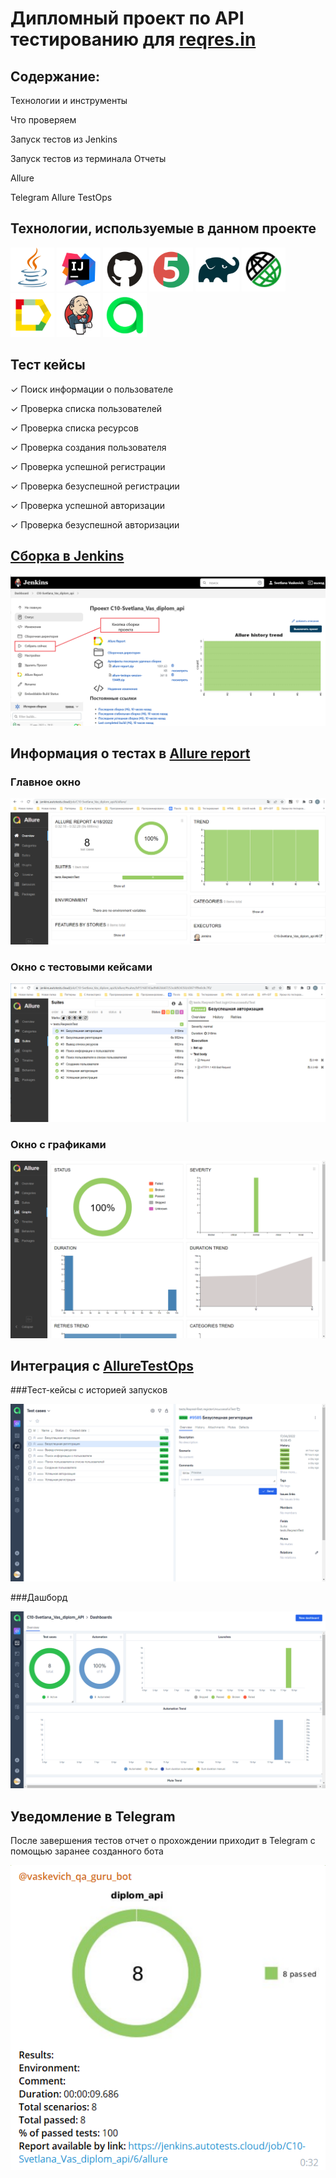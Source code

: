 # Дипломный проект по API тестированию для [reqres.in](https://reqres.in/)

## Содержание:
Технологии и инструменты

Что проверяем

Запуск тестов из Jenkins

Запуск тестов из терминала
Отчеты


Allure

Telegram
Allure TestOps

## Технологии, используемые в данном проекте

[<img alt="Java" height="70" src="https://raw.githubusercontent.com/SvetlanaVaskevich/qa_guru_diplom_api/main/images/logo/Java.svg" width="70"/>](https://www.java.com/) 
[<img alt="IDEA" height="70" src="https://raw.githubusercontent.com/SvetlanaVaskevich/qa_guru_diplom_api/main/images/logo/Idea.svg" width="70"/>](https://www.jetbrains.com/idea/) 
[<img alt="Github" height="70" src="https://raw.githubusercontent.com/SvetlanaVaskevich/qa_guru_diplom_api/main/images/logo/GitHub.svg" width="70"/>](https://github.com/) 
[<img alt="JUnit 5" height="70" src="https://raw.githubusercontent.com/SvetlanaVaskevich/qa_guru_diplom_api/main/images/logo/Junit5.svg" width="70"/>](https://junit.org/junit5/) 
[<img alt="Gradle" height="70" src="https://raw.githubusercontent.com/SvetlanaVaskevich/qa_guru_diplom_api/main/images/logo/Gradle.svg" width="70"/>](https://gradle.org/)
[<img alt="Rest-assured" height="70" src="https://raw.githubusercontent.com/SvetlanaVaskevich/qa_guru_diplom_api/main/images/logo/rest-assured-logo.svg" width="70"/>](https://rest-assured.io/) 
[<img alt="Allure" height="70" src="https://raw.githubusercontent.com/SvetlanaVaskevich/qa_guru_diplom_api/main/images/logo/Allure.svg" width="70"/>](https://github.com/allure-framework/allure2) 
[<img alt="Jenkins" height="70" src="https://raw.githubusercontent.com/SvetlanaVaskevich/qa_guru_diplom_api/main/images/logo/Jenkins.svg" width="70"/>](https://www.jenkins.io/)
[<img alt="Allure_EE" height="70" src="https://raw.githubusercontent.com/SvetlanaVaskevich/qa_guru_diplom_api/main/images/logo/Allure_EE.svg" width="70"/>](https://qameta.io/)

## Тест кейсы

✓ Поиск информации о пользователе

✓ Проверка списка пользователей

✓ Проверка списка ресурсов

✓ Проверка создания пользователя

✓ Проверка успешной регистрации

✓ Проверка безуспешной регистрации

✓ Проверка успешной авторизации

✓ Проверка безуспешной авторизации

## [Сборка в Jenkins](https://jenkins.autotests.cloud/job/C10-Svetlana_Vas_diplom_api/)

![](https://raw.githubusercontent.com/SvetlanaVaskevich/qa_guru_diplom_api/main/images/screens/Jenkins_API.png)

## Информация о тестах в [Allure report](https://jenkins.autotests.cloud/job/C10-Svetlana_Vas_diplom_api/6/allure/)

### Главное окно

![](https://raw.githubusercontent.com/SvetlanaVaskevich/qa_guru_diplom_api/main/images/screens/AllureReport1.png)

### Окно с тестовыми кейсами

![](https://raw.githubusercontent.com/SvetlanaVaskevich/qa_guru_diplom_api/main/images/screens/AllureReport2.png)

### Окно с графиками

![](https://raw.githubusercontent.com/SvetlanaVaskevich/qa_guru_diplom_api/main/images/screens/AllureGraphs.png)

## Интеграция с [AllureTestOps](https://allure.autotests.cloud/project/1249/test-cases?treeId=0)

###Тест-кейсы с историей запусков

![](https://raw.githubusercontent.com/SvetlanaVaskevich/qa_guru_diplom_api/main/images/screens/AllureTestCases.png)

###Дашборд

![](https://raw.githubusercontent.com/SvetlanaVaskevich/qa_guru_diplom_api/main/images/screens/AllureDashboards.png)

## Уведомление в Telegram

После завершения тестов отчет о прохождении приходит в Telegram с помощью заранее созданного бота

![](https://raw.githubusercontent.com/SvetlanaVaskevich/qa_guru_diplom_api/main/images/screens/TelegrammAPI.png)

